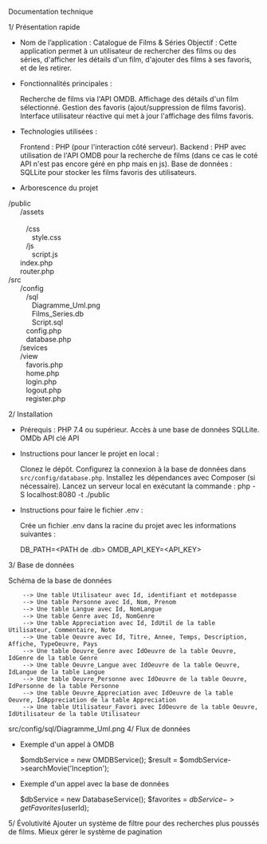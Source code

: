 Documentation technique 

1/ Présentation rapide

- Nom de l’application  : Catalogue de Films & Séries
  Objectif : Cette application permet à un utilisateur de rechercher des films ou des séries, d'afficher les détails d'un film, d'ajouter des films à ses favoris, et de les retirer.


- Fonctionnalités principales :

   Recherche de films via l'API OMDB.
   Affichage des détails d'un film sélectionné.
   Gestion des favoris (ajout/suppression de films favoris).
   Interface utilisateur réactive qui met à jour l'affichage des films favoris.

- Technologies utilisées :

   Frontend : PHP (pour l'interaction côté serveur).
   Backend : PHP avec utilisation de l'API OMDB pour la recherche de films (dans ce cas le coté API n'est pas encore géré en php mais en js).
   Base de données : SQLLite pour stocker les films favoris des utilisateurs.

- Arborescence du projet

/public
    <br>&nbsp;&nbsp;&nbsp;&nbsp;&nbsp;&nbsp;/assets 			
	<br>&nbsp;&nbsp;&nbsp;&nbsp;&nbsp;&nbsp;&nbsp;&nbsp;&nbsp;/css
	   <br>&nbsp;&nbsp;&nbsp;&nbsp;&nbsp;&nbsp;&nbsp;&nbsp;&nbsp;&nbsp;&nbsp;&nbsp;style.css
	<br>&nbsp;&nbsp;&nbsp;&nbsp;&nbsp;&nbsp;&nbsp;&nbsp;&nbsp;/js
	   <br>&nbsp;&nbsp;&nbsp;&nbsp;&nbsp;&nbsp;&nbsp;&nbsp;&nbsp;&nbsp;&nbsp;&nbsp;script.js
    <br>&nbsp;&nbsp;&nbsp;&nbsp;&nbsp;&nbsp;index.php
    <br>&nbsp;&nbsp;&nbsp;&nbsp;&nbsp;&nbsp;router.php
<br>/src
    <br>&nbsp;&nbsp;&nbsp;&nbsp;&nbsp;&nbsp;/config
	<br>&nbsp;&nbsp;&nbsp;&nbsp;&nbsp;&nbsp;&nbsp;&nbsp;&nbsp;/sql
	   <br>&nbsp;&nbsp;&nbsp;&nbsp;&nbsp;&nbsp;&nbsp;&nbsp;&nbsp;&nbsp;&nbsp;&nbsp;Diagramme_Uml.png
	   <br>&nbsp;&nbsp;&nbsp;&nbsp;&nbsp;&nbsp;&nbsp;&nbsp;&nbsp;&nbsp;&nbsp;&nbsp;Films_Series.db
	   <br>&nbsp;&nbsp;&nbsp;&nbsp;&nbsp;&nbsp;&nbsp;&nbsp;&nbsp;&nbsp;&nbsp;&nbsp;Script.sql
	<br>&nbsp;&nbsp;&nbsp;&nbsp;&nbsp;&nbsp;&nbsp;&nbsp;&nbsp;config.php
	<br>&nbsp;&nbsp;&nbsp;&nbsp;&nbsp;&nbsp;&nbsp;&nbsp;&nbsp;database.php
    <br>&nbsp;&nbsp;&nbsp;&nbsp;&nbsp;&nbsp;/sevices
    <br>&nbsp;&nbsp;&nbsp;&nbsp;&nbsp;&nbsp;/view
	<br>&nbsp;&nbsp;&nbsp;&nbsp;&nbsp;&nbsp;&nbsp;&nbsp;&nbsp;favoris.php
        <br>&nbsp;&nbsp;&nbsp;&nbsp;&nbsp;&nbsp;&nbsp;&nbsp;&nbsp;home.php 
        <br>&nbsp;&nbsp;&nbsp;&nbsp;&nbsp;&nbsp;&nbsp;&nbsp;&nbsp;login.php
	<br>&nbsp;&nbsp;&nbsp;&nbsp;&nbsp;&nbsp;&nbsp;&nbsp;&nbsp;logout.php
        <br>&nbsp;&nbsp;&nbsp;&nbsp;&nbsp;&nbsp;&nbsp;&nbsp;&nbsp;register.php
    
2/ Installation

- Prérequis  :
     PHP 7.4 ou supérieur.
     Accès à une base de données SQLLite.
     OMDb API clé API 

- Instructions pour lancer le projet en local :

     Clonez le dépôt.
     Configurez la connexion à la base de données dans `src/config/database.php`.
     Installez les dépendances avec Composer (si nécessaire).
     Lancez un serveur local en exécutant la commande : php -S localhost:8080 -t ./public

- Instructions pour faire le fichier .env :

    Crée un fichier .env dans la racine du projet avec les informations suivantes :

     DB_PATH=<PATH de .db> 
     OMDB_API_KEY=<API_KEY>

3/ Base de données

Schéma de la base de données

		--> Une table Utilisateur avec Id, identifiant et motdepasse
		--> Une table Personne avec Id, Nom, Prenom
		--> Une table Langue avec Id, NomLangue 
		--> Une table Genre avec Id, NomGenre 
		--> Une table Appreciation avec Id, IdUtil de la table Utilisateur, Commentaire, Note
		--> Une table Oeuvre avec Id, Titre, Annee, Temps, Description, Affiche, TypeOeuvre, Pays 
		--> Une table Oeuvre_Genre avec IdOeuvre de la table Oeuvre, IdGenre de la table Genre
		--> Une table Oeuvre_Langue avec IdOeuvre de la table Oeuvre, IdLangue de la table Langue
		--> Une table Oeuvre_Personne avec IdOeuvre de la table Oeuvre, IdPersonne de la table Personne
		--> Une table Oeuvre_Appreciation avec IdOeuvre de la table Oeuvre, IdAppreciation de la table Appreciation
		--> Une table Utilisateur_Favori avec IdOeuvre de la table Oeuvre, IdUtilisateur de la table Utilisateur


src/config/sql/Diagramme_Uml.png
4/ Flux de données

- Exemple d'un appel à OMDB 

  $omdbService = new OMDBService();
  $result = $omdbService->searchMovie('Inception');

- Exemple d'un appel avec la base de données 

  $dbService = new DatabaseService();
  $favorites = $dbService->getFavorites($userId);


5/ Évolutivité
  Ajouter un système de filtre pour des recherches plus poussés de films.
  Mieux gérer le système de pagination 
